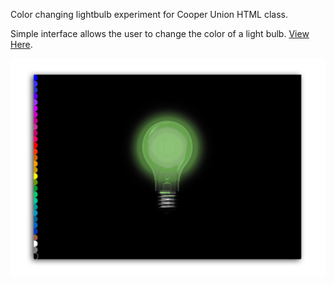 Color changing lightbulb experiment for Cooper Union HTML class.

Simple interface allows the user to change the color of a light bulb. <a href="http://www.brenthildebrand.com/lightbulb-hw/jquery.html">View Here</a>.

<img src="sample.png">
